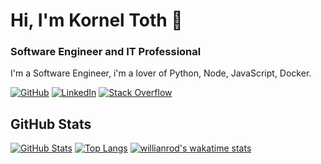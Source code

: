 # Hi, I'm Kornel Toth 👋


### Software Engineer and IT Professional


I'm a Software Engineer, i'm a lover of Python, Node, JavaScript, Docker.

[![GitHub](https://img.shields.io/badge/GitHub-kitodev-black)](https://github.com/kitodev)
[![LinkedIn](https://img.shields.io/badge/LinkedIn-kornel--toth-blue)](https://www.linkedin.com/in/korn%C3%A9l-t%C3%B3th-1aa187148/)
[![Stack Overflow](https://img.shields.io/badge/Stack&nbsp;Overflow-kornel--toth-orange)](https://stackoverflow.com/users/5300019/korneltoth?tab=profile)

## GitHub Stats

[![GitHub Stats](https://github-readme-stats.vercel.app/api?username=kitodev&&show_icons=true&theme=dark)](https://tikona.hu)
[![Top Langs](https://github-readme-stats.vercel.app/api/top-langs/?username=kitodev&theme=dark)](https://github.com/kitodev/github-readme-stats)
[![willianrod's wakatime stats](https://github-readme-stats.vercel.app/api/wakatime?username=kitodev)](https://github.com/kitodev/github-readme-stats)
